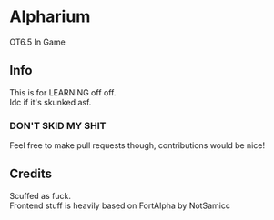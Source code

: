 # Alpharium
OT6.5 In Game
## Info
This is for LEARNING off off.
<br>
Idc if it's skunked asf.
### DON'T SKID MY SHIT
Feel free to make pull requests though, contributions would be nice!
## Credits
Scuffed as fuck.
<br>
Frontend stuff is heavily based on FortAlpha by NotSamicc
